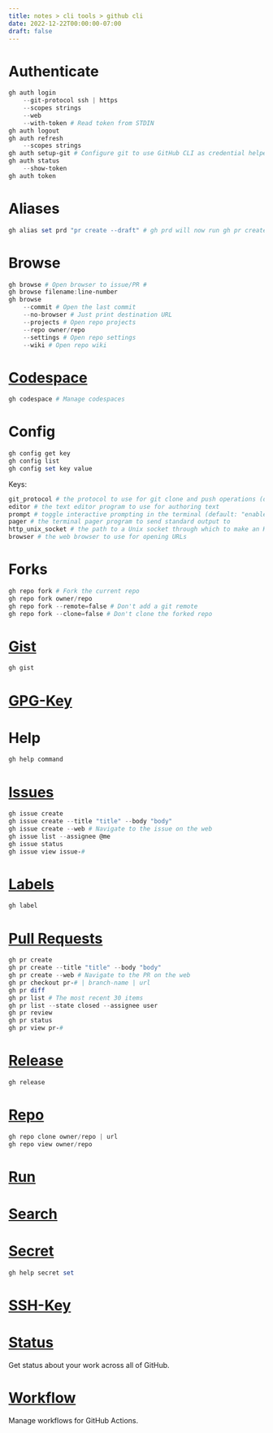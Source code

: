 ```yaml
---
title: notes > cli tools > github cli
date: 2022-12-22T00:00:00-07:00
draft: false
---
```


# Authenticate
```powershell
gh auth login 
	--git-protocol ssh | https 
	--scopes strings
	--web
	--with-token # Read token from STDIN
gh auth logout
gh auth refresh
	--scopes strings
gh auth setup-git # Configure git to use GitHub CLI as credential helper
gh auth status
	--show-token
gh auth token
```

# Aliases
```powershell
gh alias set prd "pr create --draft" # gh prd will now run gh pr create --draft
```

# Browse
```powershell
gh browse # Open browser to issue/PR #
gh browse filename:line-number
gh browse
	--commit # Open the last commit
	--no-browser # Just print destination URL
	--projects # Open repo projects
	--repo owner/repo
	--settings # Open repo settings
	--wiki # Open repo wiki
```

# [Codespace](https://cli.github.com/manual/gh_codespace)
```powershell
gh codespace # Manage codespaces
```

# Config
```powershell
gh config get key
gh config list
gh config set key value
```

Keys:
```powershell
git_protocol # the protocol to use for git clone and push operations (default: "https")
editor # the text editor program to use for authoring text
prompt # toggle interactive prompting in the terminal (default: "enabled")
pager # the terminal pager program to send standard output to
http_unix_socket # the path to a Unix socket through which to make an HTTP connection
browser # the web browser to use for opening URLs
```

# Forks
```powershell
gh repo fork # Fork the current repo
gh repo fork owner/repo
gh repo fork --remote=false # Don't add a git remote
gh repo fork --clone=false # Don't clone the forked repo
```

# [Gist](https://cli.github.com/manual/gh_gist)
```powershell
gh gist
```

# [GPG-Key](https://cli.github.com/manual/gh_gpg-key)

# Help
```powershell
gh help command
```

# [Issues](https://cli.github.com/manual/gh_issue)
```powershell
gh issue create
gh issue create --title "title" --body "body"
gh issue create --web # Navigate to the issue on the web
gh issue list --assignee @me
gh issue status
gh issue view issue-#
```

# [Labels](https://cli.github.com/manual/gh_label)
```powershell
gh label
```

# [Pull Requests](https://cli.github.com/manual/gh_pr)
```powershell
gh pr create
gh pr create --title "title" --body "body"
gh pr create --web # Navigate to the PR on the web
gh pr checkout pr-# | branch-name | url
gh pr diff
gh pr list # The most recent 30 items
gh pr list --state closed --assignee user
gh pr review
gh pr status
gh pr view pr-#
```

# [Release](https://cli.github.com/manual/gh_release)
```powershell
gh release
```

# [Repo](https://cli.github.com/manual/gh_repo)
```powershell
gh repo clone owner/repo | url
gh repo view owner/repo
```

# [Run](https://cli.github.com/manual/gh_run)

# [Search](https://cli.github.com/manual/gh_search)

# [Secret](https://cli.github.com/manual/gh_secret)
```powershell
gh help secret set
```

# [SSH-Key](https://cli.github.com/manual/gh_ssh-key)

# [Status](https://cli.github.com/manual/gh_status)
Get status about your work across all of GitHub.

# [Workflow](https://cli.github.com/manual/gh_workflow)
Manage workflows for GitHub Actions.
